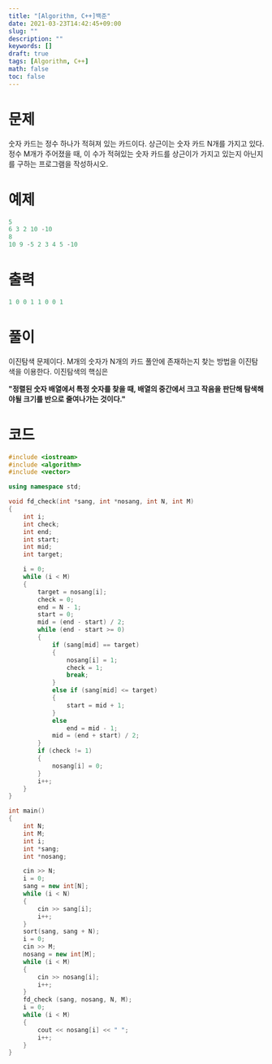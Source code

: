 ```yaml
---
title: "[Algorithm, C++]백준"
date: 2021-03-23T14:42:45+09:00
slug: ""
description: ""
keywords: []
draft: true
tags: [Algorithm, C++]
math: false
toc: false
---
```


# 문제

숫자 카드는 정수 하나가 적혀져 있는 카드이다. 상근이는 숫자 카드 N개를 가지고 있다. 정수 M개가 주어졌을 때, 이 수가 적혀있는 숫자 카드를 상근이가 가지고 있는지 아닌지를 구하는 프로그램을 작성하시오.

# 예제

```cpp
5
6 3 2 10 -10
8
10 9 -5 2 3 4 5 -10
```

# 출력

```cpp
1 0 0 1 1 0 0 1
```

# 풀이

이진탐색 문제이다. M개의 숫자가 N개의 카드 풀안에 존재하는지 찾는 방법을 이진탐색을 이용한다. 이진탐색의 핵심은

**"정렬된 숫자 배열에서 특정 숫자를 찾을 때, 배열의 중간에서 크고 작음을 판단해 탐색해야될 크기를 반으로 줄여나가는 것이다."**

# 코드

```cpp
#include <iostream>
#include <algorithm>
#include <vector>

using namespace std;

void fd_check(int *sang, int *nosang, int N, int M)
{
	int i;
	int check;
	int end;
	int start;
	int mid;
	int target;

	i = 0;
	while (i < M)
	{
		target = nosang[i];
		check = 0;
		end = N - 1;
		start = 0;
		mid = (end - start) / 2;
		while (end - start >= 0)
		{
			if (sang[mid] == target)
			{
				nosang[i] = 1;
				check = 1;
				break;
			}
			else if (sang[mid] <= target)
			{
				start = mid + 1;
			}
			else
				end = mid - 1;
			mid = (end + start) / 2;
		}
		if (check != 1)
		{
			nosang[i] = 0;
		}
		i++;
	}
}

int	main()
{
	int N;
	int M;
	int i;
	int *sang;
	int *nosang;

	cin >> N;
	i = 0;
	sang = new int[N];
	while (i < N)
	{
		cin >> sang[i];
		i++;
	}
	sort(sang, sang + N);
	i = 0;
	cin >> M;
	nosang = new int[M];
	while (i < M)
	{
		cin >> nosang[i];
		i++;
	}
	fd_check (sang, nosang, N, M);
	i = 0;
	while (i < M)
	{
		cout << nosang[i] << " ";
		i++;
	}
}
```
